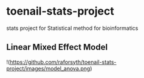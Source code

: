 # toenail-stats-project
 stats project for Statistical method for bioinformatics
## Linear Mixed Effect Model
!(https://github.com/raforsyth/toenail-stats-project/images/model_anova.png)